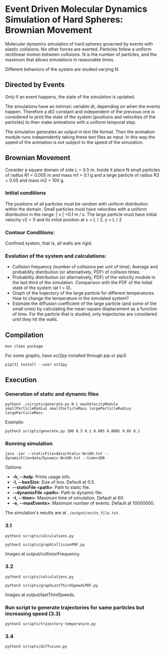 # Event Driven Molecular Dynamics Simulation of Hard Spheres: Brownian Movement

Molecular dynamics simulation of hard spheres governed by events with elastic collisions. No other forces are exerted.
Particles follow a uniform rectilinear motion between collisions.
N is the number of particles, and the maximum that allows simulations in reasonable times.

Different behaviors of the system are studied varying N.

## Directed by Events
Only if an event happens, the state of the simulation is updated.

The simulations have an intrinsic variable dt, depending on when the events happen. Therefore a dt2 constant and 
independent of the previous one is considered to print the state of the system (positions and velocities of the 
particles) to then make animations with a uniform temporal step.

The simulation generates an output in text file format. Then the animation module runs independently taking these text 
files as input. In this way the speed of the animation is not subject to the speed of the simulation.

## Brownian Movement
Consider a square domain of side L = 0.5 m.
Inside it place N small particles of radius R1 = 0.005 m and mass m1 = 0.1 g 
and a large particle of radius R2 = 0.05 and mass m2 = 100 g.

### Initial conditions
The positions of all particles must be random with uniform distribution within the domain. 
Small particles must have velocities with a uniform distribution in the range: | v | <0.1 m / s. 
The large particle must have initial velocity v2 = 0 and its initial position at x = L / 2, y = L / 2

### Contour Conditions:
Confined system, that is, all walls are rigid.

### Evolution of the system and calculations:
   * Collision frequency (number of collisions per unit of time); Average and probability distribution 
    (or alternatively, PDF) of collision times.
   * Probability distribution (or alternatively, PDF) of the velocity module in the last third of the simulation. 
    Comparison with the PDF of the initial state of the system (at t = 0).
   * Graph of the trajectory of the large particle for different temperatures. 
    How to change the temperature in the simulated system?
   * Estimate the diffusion coefficient of the large particle (and some of the small ones) by calculating the mean 
    square displacement as a function of time. For the particle that is studied, 
    only trajectories are considered until they hit the walls.

## Compilation

```
mvn clean package
```

For some graphs, have *oct2py* installed through pip or pip3:
```
pip[3] install --user oct2py
```

## Execution
### Generation of static and dynamic files
```
python3 ./scripts/generate.py N L maxVelocityModule smallParticleRadius smallParticleMass largeParticleRadius largeParticleMass
```

Example:
```
python3 scripts/generate.py 100 0.5 0.1 0.005 0.0001 0.05 0.1
```

### Running simulation

```
java -jar --staticFile=data/Static-N=100.txt --dynamicFile=data/Dynamic-N=100.txt --time=100
```

Options:

* **-h, --help**: Prints usage info.
* **-l, --boxSize**: Size of box. Default at 0.5.
* **--staticFile &lt;path>**: Path to static file.
* **--dynamicFile &lt;path>**: Path to dynamic file.
* **-t, --time>**: Maximum time of simulation. Default at 60.
* **-e, --maxEvents>**: Maximum number of events. Default at 10000000.

The simulation's results are at `./output/ovito_file.txt`.

### 3.1

```
python3 scripts/calculations.py
```

```
python3 scripts/graphCollisionPDF.py
```

Images at output/collisionFrequency.


### 3.2

```
python3 scripts/calculations.py
```

```
python3 scripts/graphLastThirdSpeedsPDF.py
```

Images at output/lastThirdSpeeds.

### Run script to generate trajectories for same particles but increasing speed (3.3)

```
python3 scripts/trajectory-temperature.py
```

### 3.4

```
python3 scripts/diffusion.py
```
